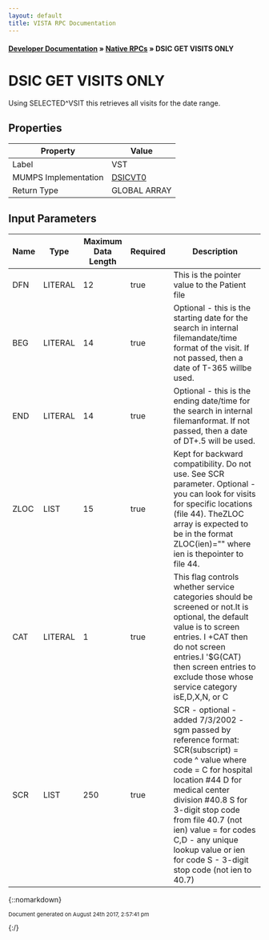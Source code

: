 ```yaml
---
layout: default
title: VISTA RPC Documentation
---
```


#### [Developer Documentation](../index) &#187; [Native RPCs](TableOfContents) &#187; DSIC GET VISITS ONLY<br/>
# DSIC GET VISITS ONLY

Using SELECTED^VSIT this retrieves all visits for the date range.

## Properties

Property | Value
--- | ---
Label | VST
MUMPS Implementation | [DSICVT0](http://code.osehra.org/dox/Routine_DSICVT0_source.html)
Return Type | GLOBAL ARRAY


## Input Parameters

Name | Type | Maximum Data Length | Required | Description
--- | --- | --- | --- | ---
DFN | LITERAL | 12 | true | This is the pointer value to the Patient file
BEG | LITERAL | 14 | true | Optional - this is the starting date for the search in internal filemandate/time format of the visit.  If not passed, then a date of T-365 willbe used.
END | LITERAL | 14 | true | Optional - this is the ending date/time for the search in internal filemanformat.  If not passed, then a date of DT+.5 will be used.
ZLOC | LIST | 15 | true | Kept for backward compatibility.  Do not use.  See SCR parameter. Optional - you can look for visits for specific locations (file 44).  TheZLOC array is expected to be in the format ZLOC(ien)&#x3D;&quot;&quot; where ien is thepointer to file 44.
CAT | LITERAL | 1 | true | This flag controls whether service categories should be screened or not.It is optional, the default value is to screen entries. I +CAT then do not screen entries.I &#x27;$G(CAT) then screen entries to exclude those whose service category isE,D,X,N, or C
SCR | LIST | 250 | true | SCR - optional - added 7/3/2002 - sgm      passed by reference      format:  SCR(subscript) &#x3D; code ^ value   where               code &#x3D; C for hospital location #44                      D for medical center division #40.8                      S for 3-digit stop code from file 40.7 (not ien)               value &#x3D; for codes C,D - any unique lookup value or ien                       for code S - 3-digit stop code (not ien to 40.7)



{::nomarkdown} <br/><p style="font-size: 11px">Document generated on August 24th 2017, 2:57:41 pm</p>{:/}